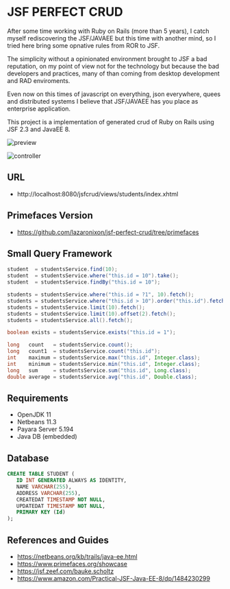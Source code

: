 # JSF PERFECT CRUD

After some time working with Ruby on Rails (more than 5 years), I catch myself rediscovering the JSF/JAVAEE but this time with another mind, so I tried here bring some opnative rules from ROR to JSF. 

The simplicity without a opinionated environment brought to JSF a bad reputation, on my point of view not for the technology but because the bad developers and practices, many of than coming from desktop development and RAD enviroments.

Even now on this times of javascript on everything, json everywhere, quees and distributed systems I believe that JSF/JAVAEE has you place as enterprise application.

This project is a implementation of generated crud of Ruby on Rails using JSF 2.3 and JavaEE 8.

![preview](https://nixo-etc.s3-sa-east-1.amazonaws.com/javajsf.gif)

![controller](https://nixo-etc.s3-sa-east-1.amazonaws.com/screenshot_jsfcrud_8.png)

## URL
* http://localhost:8080/jsfcrud/views/students/index.xhtml

## Primefaces Version
* https://github.com/lazaronixon/jsf-perfect-crud/tree/primefaces

## Small Query Framework

```java
student  = studentsService.find(10);
student  = studentsService.where("this.id = 10").take();
student  = studentsService.findBy("this.id = 10");

students = studentsService.where("this.id = ?1", 10).fetch();
students = studentsService.where("this.id > 10").order("this.id").fetch();
students = studentsService.limit(10).fetch();
students = studentsService.limit(10).offset(2).fetch();
students = studentsService.all().fetch();

boolean exists = studentsService.exists("this.id = 1");

long   count   = studentsService.count();
long   count1  = studentsService.count("this.id");
int    maximum = studentsService.max("this.id", Integer.class);
int    minimum = studentsService.min("this.id", Integer.class);
long   sum     = studentsService.sum("this.id", Long.class);
double average = studentsService.avg("this.id", Double.class);
```

## Requirements

* OpenJDK 11
* Netbeans 11.3
* Payara Server 5.194
* Java DB (embedded)

## Database

```SQL
CREATE TABLE STUDENT (
   ID INT GENERATED ALWAYS AS IDENTITY,
   NAME VARCHAR(255),
   ADDRESS VARCHAR(255),
   CREATEDAT TIMESTAMP NOT NULL,
   UPDATEDAT TIMESTAMP NOT NULL,
   PRIMARY KEY (Id)
);
```

## References and Guides

* https://netbeans.org/kb/trails/java-ee.html
* https://www.primefaces.org/showcase
* https://jsf.zeef.com/bauke.scholtz
* https://www.amazon.com/Practical-JSF-Java-EE-8/dp/1484230299
